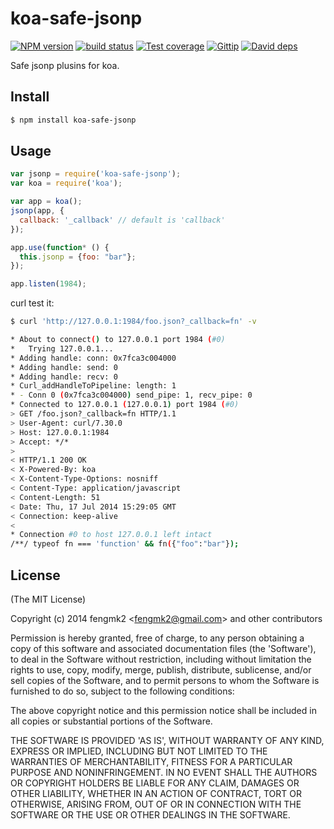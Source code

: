 koa-safe-jsonp
=======

[![NPM version][npm-image]][npm-url]
[![build status][travis-image]][travis-url]
[![Test coverage][coveralls-image]][coveralls-url]
[![Gittip][gittip-image]][gittip-url]
[![David deps][david-image]][david-url]

[npm-image]: https://img.shields.io/npm/v/koa-safe-jsonp.svg?style=flat
[npm-url]: https://npmjs.org/package/koa-safe-jsonp
[travis-image]: https://img.shields.io/travis/koajs/koa-safe-jsonp.svg?style=flat
[travis-url]: https://travis-ci.org/koajs/koa-safe-jsonp
[coveralls-image]: https://img.shields.io/coveralls/koajs/koa-safe-jsonp.svg?style=flat
[coveralls-url]: https://coveralls.io/r/koajs/koa-safe-jsonp?branch=master
[gittip-image]: https://img.shields.io/gittip/fengmk2.svg?style=flat
[gittip-url]: https://www.gittip.com/fengmk2/
[david-image]: https://img.shields.io/david/koajs/koa-safe-jsonp.svg?style=flat
[david-url]: https://david-dm.org/koajs/koa-safe-jsonp

Safe jsonp plusins for koa.

## Install

```bash
$ npm install koa-safe-jsonp
```

## Usage

```js
var jsonp = require('koa-safe-jsonp');
var koa = require('koa');

var app = koa();
jsonp(app, {
  callback: '_callback' // default is 'callback'
});

app.use(function* () {
  this.jsonp = {foo: "bar"};
});

app.listen(1984);
```

curl test it:

```bash
$ curl 'http://127.0.0.1:1984/foo.json?_callback=fn' -v

* About to connect() to 127.0.0.1 port 1984 (#0)
*   Trying 127.0.0.1...
* Adding handle: conn: 0x7fca3c004000
* Adding handle: send: 0
* Adding handle: recv: 0
* Curl_addHandleToPipeline: length: 1
* - Conn 0 (0x7fca3c004000) send_pipe: 1, recv_pipe: 0
* Connected to 127.0.0.1 (127.0.0.1) port 1984 (#0)
> GET /foo.json?_callback=fn HTTP/1.1
> User-Agent: curl/7.30.0
> Host: 127.0.0.1:1984
> Accept: */*
>
< HTTP/1.1 200 OK
< X-Powered-By: koa
< X-Content-Type-Options: nosniff
< Content-Type: application/javascript
< Content-Length: 51
< Date: Thu, 17 Jul 2014 15:29:05 GMT
< Connection: keep-alive
<
* Connection #0 to host 127.0.0.1 left intact
/**/ typeof fn === 'function' && fn({"foo":"bar"});
```

## License

(The MIT License)

Copyright (c) 2014 fengmk2 &lt;fengmk2@gmail.com&gt; and other contributors

Permission is hereby granted, free of charge, to any person obtaining
a copy of this software and associated documentation files (the
'Software'), to deal in the Software without restriction, including
without limitation the rights to use, copy, modify, merge, publish,
distribute, sublicense, and/or sell copies of the Software, and to
permit persons to whom the Software is furnished to do so, subject to
the following conditions:

The above copyright notice and this permission notice shall be
included in all copies or substantial portions of the Software.

THE SOFTWARE IS PROVIDED 'AS IS', WITHOUT WARRANTY OF ANY KIND,
EXPRESS OR IMPLIED, INCLUDING BUT NOT LIMITED TO THE WARRANTIES OF
MERCHANTABILITY, FITNESS FOR A PARTICULAR PURPOSE AND NONINFRINGEMENT.
IN NO EVENT SHALL THE AUTHORS OR COPYRIGHT HOLDERS BE LIABLE FOR ANY
CLAIM, DAMAGES OR OTHER LIABILITY, WHETHER IN AN ACTION OF CONTRACT,
TORT OR OTHERWISE, ARISING FROM, OUT OF OR IN CONNECTION WITH THE
SOFTWARE OR THE USE OR OTHER DEALINGS IN THE SOFTWARE.
